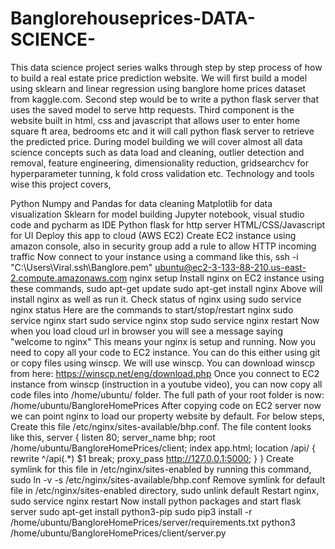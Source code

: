 # Banglorehouseprices-DATA-SCIENCE-
This data science project series walks through step by step process of how to build a real estate price prediction website. We will first build a model using sklearn and linear regression using banglore home prices dataset from kaggle.com. Second step would be to write a python flask server that uses the saved model to serve http requests. Third component is the website built in html, css and javascript that allows user to enter home square ft area, bedrooms etc and it will call python flask server to retrieve the predicted price. During model building we will cover almost all data science concepts such as data load and cleaning, outlier detection and removal, feature engineering, dimensionality reduction, gridsearchcv for hyperparameter tunning, k fold cross validation etc. Technology and tools wise this project covers,

Python
Numpy and Pandas for data cleaning
Matplotlib for data visualization
Sklearn for model building
Jupyter notebook, visual studio code and pycharm as IDE
Python flask for http server
HTML/CSS/Javascript for UI
Deploy this app to cloud (AWS EC2)
Create EC2 instance using amazon console, also in security group add a rule to allow HTTP incoming traffic
Now connect to your instance using a command like this,
ssh -i "C:\Users\Viral\.ssh\Banglore.pem" ubuntu@ec2-3-133-88-210.us-east-2.compute.amazonaws.com
nginx setup
Install nginx on EC2 instance using these commands,
sudo apt-get update
sudo apt-get install nginx
Above will install nginx as well as run it. Check status of nginx using
sudo service nginx status
Here are the commands to start/stop/restart nginx
sudo service nginx start
sudo service nginx stop
sudo service nginx restart
Now when you load cloud url in browser you will see a message saying "welcome to nginx" This means your nginx is setup and running.
Now you need to copy all your code to EC2 instance. You can do this either using git or copy files using winscp. We will use winscp. You can download winscp from here: https://winscp.net/eng/download.php
Once you connect to EC2 instance from winscp (instruction in a youtube video), you can now copy all code files into /home/ubuntu/ folder. The full path of your root folder is now: /home/ubuntu/BangloreHomePrices
After copying code on EC2 server now we can point nginx to load our property website by default. For below steps,
Create this file /etc/nginx/sites-available/bhp.conf. The file content looks like this,
server {
    listen 80;
        server_name bhp;
        root /home/ubuntu/BangloreHomePrices/client;
        index app.html;
        location /api/ {
             rewrite ^/api(.*) $1 break;
             proxy_pass http://127.0.0.1:5000;
        }
}
Create symlink for this file in /etc/nginx/sites-enabled by running this command,
sudo ln -v -s /etc/nginx/sites-available/bhp.conf
Remove symlink for default file in /etc/nginx/sites-enabled directory,
sudo unlink default
Restart nginx,
sudo service nginx restart
Now install python packages and start flask server
sudo apt-get install python3-pip
sudo pip3 install -r /home/ubuntu/BangloreHomePrices/server/requirements.txt
python3 /home/ubuntu/BangloreHomePrices/client/server.py
